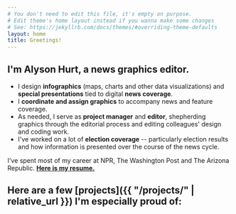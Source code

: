 ```yaml
---
# You don't need to edit this file, it's empty on purpose.
# Edit theme's home layout instead if you wanna make some changes
# See: https://jekyllrb.com/docs/themes/#overriding-theme-defaults
layout: home
title: Greetings!
---
```


## I'm Alyson Hurt, a news graphics editor.

* I design **infographics** (maps, charts and other data visualizations) and **special presentations** tied to digital **news coverage**.
* I **coordinate and assign graphics** to accompany news and feature coverage.
* As needed, I serve as **project manager** and **editor**, shepherding graphics through the editorial process and editing colleagues' design and coding work.
* I've worked on a lot of **election coverage** -- particularly election results and how information is presented over the course of the news cycle.

I've spent most of my career at NPR, The Washington Post and The Arizona Republic. **[Here is my resume.](resume/)**

## Here are a few [projects]({{ "/projects/" | relative_url }}) I'm especially proud of:
